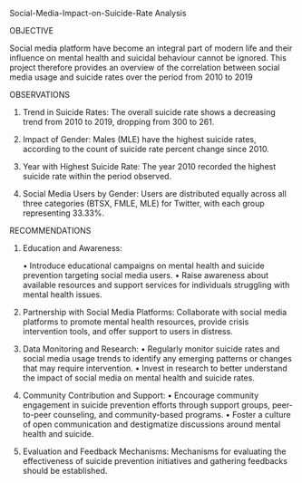 Social-Media-Impact-on-Suicide-Rate Analysis

OBJECTIVE

Social media platform have become an integral part of modern life and their influence on mental health and suicidal behaviour cannot be ignored. This project therefore provides an overview of the correlation between social media usage and suicide rates over the period from 2010 to 2019


OBSERVATIONS

1.	Trend in Suicide Rates: The overall suicide rate shows a decreasing trend from 2010 to 2019, dropping from 300 to 261.

2.	Impact of Gender: Males (MLE) have the highest suicide rates, according to the count of suicide rate percent change since 2010.

3.	Year with Highest Suicide Rate: The year 2010 recorded the highest suicide rate within the period observed.

4.	Social Media Users by Gender: Users are distributed equally across all three categories (BTSX, FMLE, MLE) for Twitter, with each group representing 33.33%.


RECOMMENDATIONS

1.	Education and Awareness:
   
    •	Introduce educational campaigns on mental health and suicide prevention targeting social media users.
    •	Raise awareness about available resources and support services for individuals struggling with mental health issues.

2.	Partnership with Social Media Platforms: Collaborate with social media platforms to promote mental health resources, provide crisis intervention tools, and offer support to users in      distress.

3.	Data Monitoring and Research:
    •	Regularly monitor suicide rates and social media usage trends to identify any emerging patterns or changes that may require intervention.
    •	Invest in research to better understand the impact of social media on mental health and suicide rates.

4.	Community Contribution and Support:
    •	Encourage community engagement in suicide prevention efforts through support groups, peer-to-peer counseling, and community-based programs.
    •	Foster a culture of open communication and destigmatize discussions around mental health and suicide.

5.	Evaluation and Feedback Mechanisms: Mechanisms for evaluating the effectiveness of suicide prevention initiatives and gathering feedbacks should be established.
